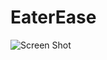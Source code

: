 # EaterEase
![Screen Shot](https://github.com/aditiaprabowo3/Bookshelf-Apps/blob/main/public/images/public/images/ss.png)
